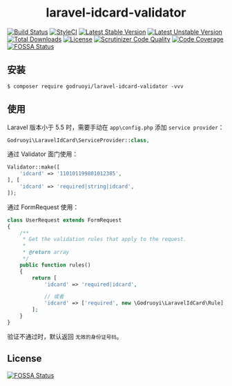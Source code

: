 <h1 align="center"> laravel-idcard-validator </h1>

[![Build Status](https://travis-ci.org/godruoyi/laravel-idcard-validator.svg?branch=master)](https://travis-ci.org/godruoyi/laravel-idcard-validator)
[![StyleCI](https://github.styleci.io/repos/181809132/shield?branch=master)](https://github.styleci.io/repos/181809132)
[![Latest Stable Version](https://poser.pugx.org/godruoyi/laravel-idcard-validator/v/stable)](https://packagist.org/packages/godruoyi/laravel-idcard-validator)
[![Latest Unstable Version](https://poser.pugx.org/godruoyi/laravel-idcard-validator/v/unstable)](https://packagist.org/packages/godruoyi/laravel-idcard-validator)
[![Total Downloads](https://poser.pugx.org/godruoyi/laravel-idcard-validator/downloads)](https://packagist.org/packages/godruoyi/laravel-idcard-validator)
[![License](https://poser.pugx.org/godruoyi/laravel-idcard-validator/license)](https://packagist.org/packages/godruoyi/laravel-idcard-validator)
[![Scrutinizer Code Quality](https://scrutinizer-ci.com/g/godruoyi/laravel-idcard-validator/badges/quality-score.png?b=master)](https://scrutinizer-ci.com/g/godruoyi/laravel-idcard-validator/?branch=master) 
[![Code Coverage](https://scrutinizer-ci.com/g/godruoyi/laravel-idcard-validator/badges/coverage.png?b=master)](https://scrutinizer-ci.com/g/godruoyi/laravel-idcard-validator/?branch=master) 
[![FOSSA Status](https://app.fossa.com/api/projects/git%2Bgithub.com%2Fgodruoyi%2Flaravel-idcard-validator.svg?type=shield)](https://app.fossa.com/projects/git%2Bgithub.com%2Fgodruoyi%2Flaravel-idcard-validator?ref=badge_shield)

## 安装

```shell
$ composer require godruoyi/laravel-idcard-validator -vvv
```

## 使用

Laravel 版本小于 5.5 时，需要手动在 `app\config.php` 添加 `service provider`：

```php
Godruoyi\LaravelIdCard\ServiceProvider::class,
```

通过 Validator 面门使用：

```php
Validator::make([
    'idcard' => '110101199801012385',
], [
    'idcard' => 'required|string|idcard',
]);
```

通过 FormRequest 使用：

```php
class UserRequest extends FormRequest
{
    /**
     * Get the validation rules that apply to the request.
     *
     * @return array
     */
    public function rules()
    {
        return [
            'idcard' => 'required|idcard',

            // 或者
            'idcard' => ['required', new \Godruoyi\LaravelIdCard\Rule],
        ];
    }
}
```

验证不通过时，默认返回 `无效的身份证号码`。

## License

[![FOSSA Status](https://app.fossa.com/api/projects/git%2Bgithub.com%2Fgodruoyi%2Flaravel-idcard-validator.svg?type=large)](https://app.fossa.com/projects/git%2Bgithub.com%2Fgodruoyi%2Flaravel-idcard-validator?ref=badge_large)